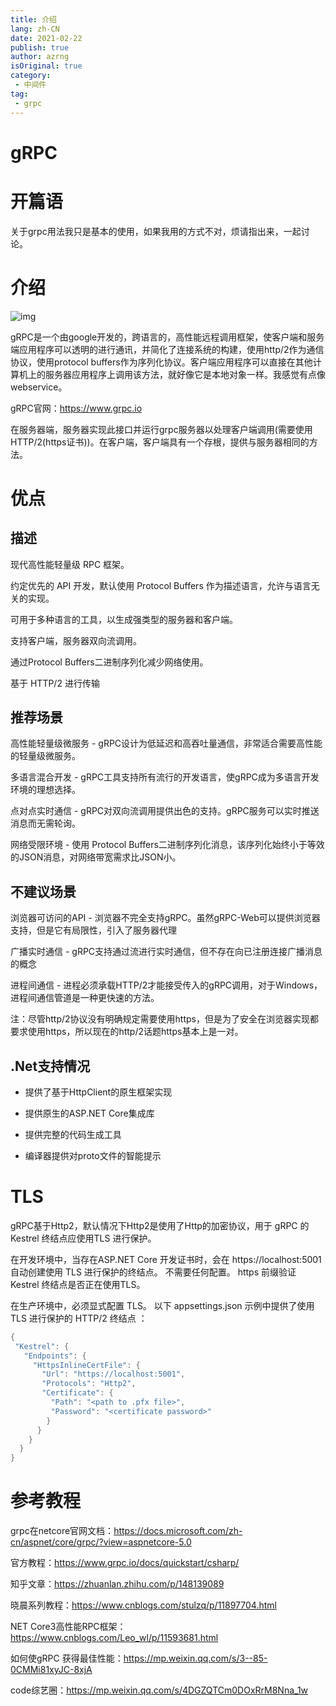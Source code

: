 ```yaml
---
title: 介绍
lang: zh-CN
date: 2021-02-22
publish: true
author: azrng
isOriginal: true
category:
 - 中间件
tag:
 - grpc
---
```

# gRPC

# 开篇语

关于grpc用法我只是基本的使用，如果我用的方式不对，烦请指出来，一起讨论。

# 介绍

![img](https://gitee.com/AZRNG/picture-storage/raw/master/kbms/202111282302103.png)

gRPC是一个由google开发的，跨语言的，高性能远程调用框架，使客户端和服务端应用程序可以透明的进行通讯，并简化了连接系统的构建，使用http/2作为通信协议，使用protocol buffers作为序列化协议。客户端应用程序可以直接在其他计算机上的服务器应用程序上调用该方法，就好像它是本地对象一样。我感觉有点像webservice。

gRPC官网：https://www.grpc.io

在服务器端，服务器实现此接口并运行grpc服务器以处理客户端调用(需要使用HTTP/2(https证书))。在客户端，客户端具有一个存根，提供与服务器相同的方法。

# 优点

## 描述

现代高性能轻量级 RPC 框架。

约定优先的 API 开发，默认使用 Protocol Buffers 作为描述语言，允许与语言无关的实现。

可用于多种语言的工具，以生成强类型的服务器和客户端。

支持客户端，服务器双向流调用。

通过Protocol Buffers二进制序列化减少网络使用。

基于 HTTP/2 进行传输

## 推荐场景

高性能轻量级微服务 - gRPC设计为低延迟和高吞吐量通信，非常适合需要高性能的轻量级微服务。

多语言混合开发 - gRPC工具支持所有流行的开发语言，使gRPC成为多语言开发环境的理想选择。

点对点实时通信 - gRPC对双向流调用提供出色的支持。gRPC服务可以实时推送消息而无需轮询。

网络受限环境 - 使用 Protocol Buffers二进制序列化消息，该序列化始终小于等效的JSON消息，对网络带宽需求比JSON小。

## 不建议场景

浏览器可访问的API - 浏览器不完全支持gRPC。虽然gRPC-Web可以提供浏览器支持，但是它有局限性，引入了服务器代理

广播实时通信 - gRPC支持通过流进行实时通信，但不存在向已注册连接广播消息的概念

进程间通信 - 进程必须承载HTTP/2才能接受传入的gRPC调用，对于Windows，进程间通信管道是一种更快速的方法。

注：尽管http/2协议没有明确规定需要使用https，但是为了安全在浏览器实现都要求使用https，所以现在的http/2话题https基本上是一对。

## .Net支持情况

- 提供了基于HttpClient的原生框架实现
- 提供原生的ASP.NET Core集成库

- 提供完整的代码生成工具
- 编译器提供对proto文件的智能提示	

# TLS

gRPC基于Http2，默认情况下Http2是使用了Http的加密协议，用于 gRPC 的 Kestrel 终结点应使用TLS 进行保护。 

在开发环境中，当存在ASP.NET Core 开发证书时，会在 https://localhost:5001 自动创建使用 TLS 进行保护的终结点。 不需要任何配置。 https 前缀验证 Kestrel 终结点是否正在使用TLS。

在生产环境中，必须显式配置 TLS。 以下 appsettings.json 示例中提供了使用 TLS 进行保护的 HTTP/2 终结点 ：

```csharp
{
 "Kestrel": {
   "Endpoints": {
     "HttpsInlineCertFile": {
       "Url": "https://localhost:5001",
       "Protocols": "Http2",
       "Certificate": {
         "Path": "<path to .pfx file>",
         "Password": "<certificate password>"
        }
      }
    }
  }
}
```

# 参考教程 

grpc在netcore官网文档：https://docs.microsoft.com/zh-cn/aspnet/core/grpc/?view=aspnetcore-5.0

官方教程：https://www.grpc.io/docs/quickstart/csharp/

知乎文章：https://zhuanlan.zhihu.com/p/148139089

晓晨系列教程：https://www.cnblogs.com/stulzq/p/11897704.html

NET Core3高性能RPC框架：https://www.cnblogs.com/Leo_wl/p/11593681.html

如何使gRPC 获得最佳性能：https://mp.weixin.qq.com/s/3--85-0CMMi81xyJC-8xjA

code综艺圈：https://mp.weixin.qq.com/s/4DGZQTCm0DOxRrM8Nna_1w